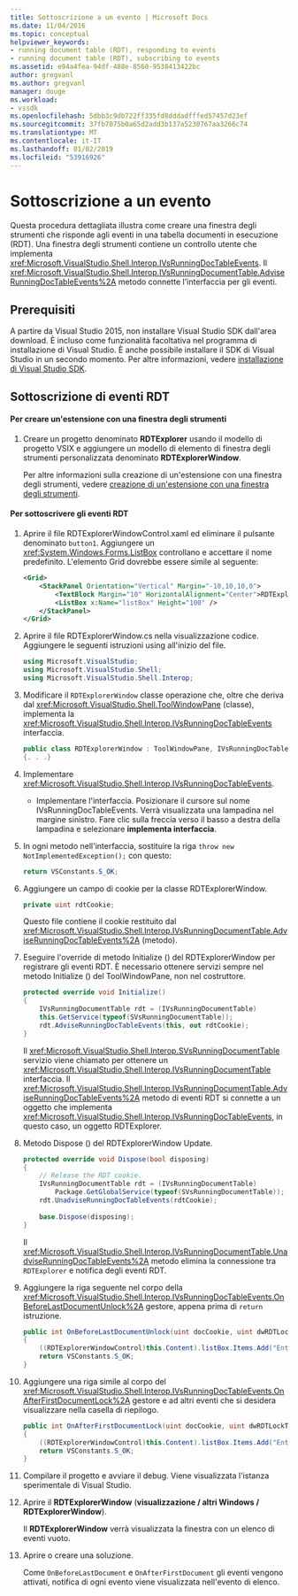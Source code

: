 ```yaml
---
title: Sottoscrizione a un evento | Microsoft Docs
ms.date: 11/04/2016
ms.topic: conceptual
helpviewer_keywords:
- running document table (RDT), responding to events
- running document table (RDT), subscribing to events
ms.assetid: e94a4fea-94df-488e-8560-9538413422bc
author: gregvanl
ms.author: gregvanl
manager: douge
ms.workload:
- vssdk
ms.openlocfilehash: 5dbb3c9db722ff335fd8dddadfffed57457d23ef
ms.sourcegitcommit: 37fb7075b0a65d2add3b137a5230767aa3266c74
ms.translationtype: MT
ms.contentlocale: it-IT
ms.lasthandoff: 01/02/2019
ms.locfileid: "53916926"
---
```

# <a name="subscribing-to-an-event"></a>Sottoscrizione a un evento
Questa procedura dettagliata illustra come creare una finestra degli strumenti che risponde agli eventi in una tabella documenti in esecuzione (RDT). Una finestra degli strumenti contiene un controllo utente che implementa <xref:Microsoft.VisualStudio.Shell.Interop.IVsRunningDocTableEvents>. Il <xref:Microsoft.VisualStudio.Shell.Interop.IVsRunningDocumentTable.AdviseRunningDocTableEvents%2A> metodo connette l'interfaccia per gli eventi.  
  
## <a name="prerequisites"></a>Prerequisiti  
 A partire da Visual Studio 2015, non installare Visual Studio SDK dall'area download. È incluso come funzionalità facoltativa nel programma di installazione di Visual Studio. È anche possibile installare il SDK di Visual Studio in un secondo momento. Per altre informazioni, vedere [installazione di Visual Studio SDK](../extensibility/installing-the-visual-studio-sdk.md).  
  
## <a name="subscribing-to-rdt-events"></a>Sottoscrizione di eventi RDT  
  
#### <a name="to-create-an-extension-with-a-tool-window"></a>Per creare un'estensione con una finestra degli strumenti  
  
1.  Creare un progetto denominato **RDTExplorer** usando il modello di progetto VSIX e aggiungere un modello di elemento di finestra degli strumenti personalizzata denominato **RDTExplorerWindow**.  
  
     Per altre informazioni sulla creazione di un'estensione con una finestra degli strumenti, vedere [creazione di un'estensione con una finestra degli strumenti](../extensibility/creating-an-extension-with-a-tool-window.md).  
  
#### <a name="to-subscribe-to-rdt-events"></a>Per sottoscrivere gli eventi RDT  
  
1.  Aprire il file RDTExplorerWindowControl.xaml ed eliminare il pulsante denominato `button1`. Aggiungere un <xref:System.Windows.Forms.ListBox> controllano e accettare il nome predefinito. L'elemento Grid dovrebbe essere simile al seguente:  
  
    ```xml  
    <Grid>  
        <StackPanel Orientation="Vertical" Margin="-10,10,10,0">  
            <TextBlock Margin="10" HorizontalAlignment="Center">RDTExplorerWindow</TextBlock>  
            <ListBox x:Name="listBox" Height="100" />  
        </StackPanel>  
    </Grid>  
    ```  
  
2.  Aprire il file RDTExplorerWindow.cs nella visualizzazione codice. Aggiungere le seguenti istruzioni using all'inizio del file.  
  
    ```csharp  
    using Microsoft.VisualStudio;  
    using Microsoft.VisualStudio.Shell;  
    using Microsoft.VisualStudio.Shell.Interop;  
    ```  
  
3.  Modificare il `RDTExplorerWindow` classe operazione che, oltre che deriva dal <xref:Microsoft.VisualStudio.Shell.ToolWindowPane> (classe), implementa la <xref:Microsoft.VisualStudio.Shell.Interop.IVsRunningDocTableEvents> interfaccia.  
  
    ```csharp  
    public class RDTExplorerWindow : ToolWindowPane, IVsRunningDocTableEvents  
    {. . .}  
    ```  
  
4.  Implementare <xref:Microsoft.VisualStudio.Shell.Interop.IVsRunningDocTableEvents>.  
  
    -   Implementare l'interfaccia. Posizionare il cursore sul nome IVsRunningDocTableEvents. Verrà visualizzata una lampadina nel margine sinistro. Fare clic sulla freccia verso il basso a destra della lampadina e selezionare **implementa interfaccia**.  
  
5.  In ogni metodo nell'interfaccia, sostituire la riga `throw new NotImplementedException();` con questo:  
  
    ```csharp  
    return VSConstants.S_OK;  
    ```  
  
6.  Aggiungere un campo di cookie per la classe RDTExplorerWindow.  
  
    ```csharp  
    private uint rdtCookie;   
    ```  
  
     Questo file contiene il cookie restituito dal <xref:Microsoft.VisualStudio.Shell.Interop.IVsRunningDocumentTable.AdviseRunningDocTableEvents%2A> (metodo).  
  
7.  Eseguire l'override di metodo Initialize () del RDTExplorerWindow per registrare gli eventi RDT. È necessario ottenere servizi sempre nel metodo Initialize () del ToolWindowPane, non nel costruttore.  
  
    ```csharp  
    protected override void Initialize()  
    {  
        IVsRunningDocumentTable rdt = (IVsRunningDocumentTable)  
        this.GetService(typeof(SVsRunningDocumentTable));  
        rdt.AdviseRunningDocTableEvents(this, out rdtCookie);  
    }  
    ```  
  
     Il <xref:Microsoft.VisualStudio.Shell.Interop.SVsRunningDocumentTable> servizio viene chiamato per ottenere un <xref:Microsoft.VisualStudio.Shell.Interop.IVsRunningDocumentTable> interfaccia. Il <xref:Microsoft.VisualStudio.Shell.Interop.IVsRunningDocumentTable.AdviseRunningDocTableEvents%2A> metodo di eventi RDT si connette a un oggetto che implementa <xref:Microsoft.VisualStudio.Shell.Interop.IVsRunningDocTableEvents>, in questo caso, un oggetto RDTExplorer.  
  
8.  Metodo Dispose () del RDTExplorerWindow Update.  
  
    ```csharp  
    protected override void Dispose(bool disposing)  
    {  
        // Release the RDT cookie.  
        IVsRunningDocumentTable rdt = (IVsRunningDocumentTable)  
            Package.GetGlobalService(typeof(SVsRunningDocumentTable));  
        rdt.UnadviseRunningDocTableEvents(rdtCookie);  
  
        base.Dispose(disposing);  
    }  
    ```  
  
     Il <xref:Microsoft.VisualStudio.Shell.Interop.IVsRunningDocumentTable.UnadviseRunningDocTableEvents%2A> metodo elimina la connessione tra `RDTExplorer` e notifica degli eventi RDT.  
  
9. Aggiungere la riga seguente nel corpo della <xref:Microsoft.VisualStudio.Shell.Interop.IVsRunningDocTableEvents.OnBeforeLastDocumentUnlock%2A> gestore, appena prima di `return` istruzione.  
  
    ```csharp  
    public int OnBeforeLastDocumentUnlock(uint docCookie, uint dwRDTLockType, uint dwReadLocksRemaining, uint dwEditLocksRemaining)  
    {  
        ((RDTExplorerWindowControl)this.Content).listBox.Items.Add("Entering OnBeforeLastDocumentUnlock");  
        return VSConstants.S_OK;  
    }  
    ```  
  
10. Aggiungere una riga simile al corpo del <xref:Microsoft.VisualStudio.Shell.Interop.IVsRunningDocTableEvents.OnAfterFirstDocumentLock%2A> gestore e ad altri eventi che si desidera visualizzare nella casella di riepilogo.  
  
    ```csharp  
    public int OnAfterFirstDocumentLock(uint docCookie, uint dwRDTLockType, uint dwReadLocksRemaining, uint dwEditLocksRemaining)  
    {  
        ((RDTExplorerWindowControl)this.Content).listBox.Items.Add("Entering OnAfterFirstDocumentLock");  
        return VSConstants.S_OK;  
    }  
    ```  
  
11. Compilare il progetto e avviare il debug. Viene visualizzata l'istanza sperimentale di Visual Studio.  
  
12. Aprire il **RDTExplorerWindow** (**visualizzazione / altri Windows / RDTExplorerWindow**).  
  
     Il **RDTExplorerWindow** verrà visualizzata la finestra con un elenco di eventi vuoto.  
  
13. Aprire o creare una soluzione.  
  
     Come `OnBeforeLastDocument` e `OnAfterFirstDocument` gli eventi vengono attivati, notifica di ogni evento viene visualizzata nell'evento di elenco.